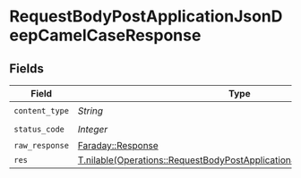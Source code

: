 # RequestBodyPostApplicationJsonDeepCamelCaseResponse


## Fields

| Field                                                                                                                                              | Type                                                                                                                                               | Required                                                                                                                                           | Description                                                                                                                                        |
| -------------------------------------------------------------------------------------------------------------------------------------------------- | -------------------------------------------------------------------------------------------------------------------------------------------------- | -------------------------------------------------------------------------------------------------------------------------------------------------- | -------------------------------------------------------------------------------------------------------------------------------------------------- |
| `content_type`                                                                                                                                     | *String*                                                                                                                                           | :heavy_check_mark:                                                                                                                                 | N/A                                                                                                                                                |
| `status_code`                                                                                                                                      | *Integer*                                                                                                                                          | :heavy_check_mark:                                                                                                                                 | N/A                                                                                                                                                |
| `raw_response`                                                                                                                                     | [Faraday::Response](https://www.rubydoc.info/gems/faraday/Faraday/Response)                                                                        | :heavy_minus_sign:                                                                                                                                 | N/A                                                                                                                                                |
| `res`                                                                                                                                              | [T.nilable(Operations::RequestBodyPostApplicationJsonDeepCamelCaseRes)](../../models/operations/requestbodypostapplicationjsondeepcamelcaseres.md) | :heavy_minus_sign:                                                                                                                                 | OK                                                                                                                                                 |